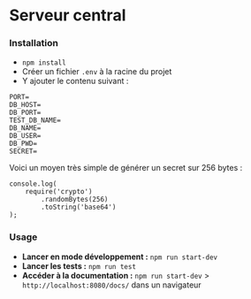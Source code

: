 # Serveur central

### Installation

-   `npm install`
-   Créer un fichier `.env` à la racine du projet
-   Y ajouter le contenu suivant :

```
PORT=
DB_HOST=
DB_PORT=
TEST_DB_NAME=
DB_NAME=
DB_USER=
DB_PWD=
SECRET=
```

Voici un moyen très simple de générer un secret sur 256 bytes :

```
console.log(
    require('crypto')
        .randomBytes(256)
        .toString('base64')
);
```

### Usage

-   **Lancer en mode développement :** `npm run start-dev`
-   **Lancer les tests :** `npm run test`
-   **Accéder à la documentation :** `npm run start-dev` > `http://localhost:8080/docs/` dans un navigateur

